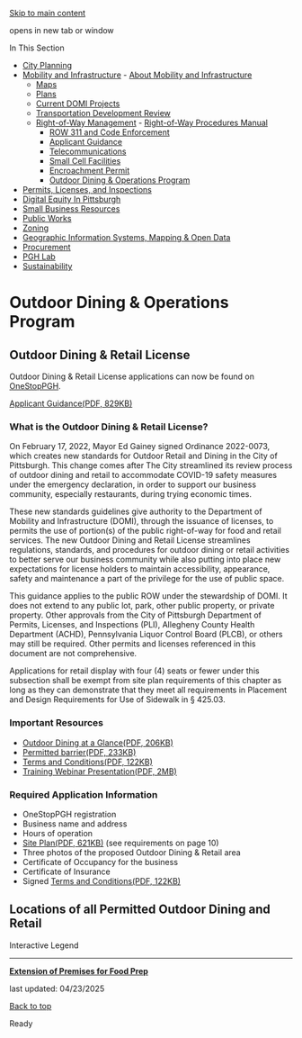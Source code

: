 [Skip to main content](https://www.pittsburghpa.gov/Business-Development/Mobility-and-Infrastructure/Right-of-Way-Management/Outdoor-Dining-Operations-Program#main-content)

opens in new tab or window

In This Section

- [City Planning](https://www.pittsburghpa.gov/Business-Development/City-Planning)
- [Mobility and Infrastructure](https://www.pittsburghpa.gov/Business-Development/Mobility-and-Infrastructure)  - [About Mobility and Infrastructure](https://www.pittsburghpa.gov/Business-Development/Mobility-and-Infrastructure/About-Mobility-and-Infrastructure)
  - [Maps](https://www.pittsburghpa.gov/Business-Development/Mobility-and-Infrastructure/Maps)
  - [Plans](https://www.pittsburghpa.gov/Business-Development/Mobility-and-Infrastructure/Plans)
  - [Current DOMI Projects](https://www.pittsburghpa.gov/Business-Development/Mobility-and-Infrastructure/Current-DOMI-Projects)
  - [Transportation Development Review](https://www.pittsburghpa.gov/Business-Development/Mobility-and-Infrastructure/Transportation-Development-Review)
  - [Right-of-Way Management](https://www.pittsburghpa.gov/Business-Development/Mobility-and-Infrastructure/Right-of-Way-Management)    - [Right-of-Way Procedures Manual](https://www.pittsburghpa.gov/Business-Development/Mobility-and-Infrastructure/Right-of-Way-Management/Right-of-Way-Procedures-Manual)
    - [ROW 311 and Code Enforcement](https://www.pittsburghpa.gov/Business-Development/Mobility-and-Infrastructure/Right-of-Way-Management/ROW-311-and-Code-Enforcement)
    - [Applicant Guidance](https://www.pittsburghpa.gov/Business-Development/Mobility-and-Infrastructure/Right-of-Way-Management/Applicant-Guidance)
    - [Telecommunications](https://www.pittsburghpa.gov/Business-Development/Mobility-and-Infrastructure/Right-of-Way-Management/Telecommunications)
    - [Small Cell Facilities](https://www.pittsburghpa.gov/Business-Development/Mobility-and-Infrastructure/Right-of-Way-Management/Small-Cell-Facilities)
    - [Encroachment Permit](https://www.pittsburghpa.gov/Business-Development/Mobility-and-Infrastructure/Right-of-Way-Management/Encroachment-Permit)
    - [Outdoor Dining & Operations Program](https://www.pittsburghpa.gov/Business-Development/Mobility-and-Infrastructure/Right-of-Way-Management/Outdoor-Dining-Operations-Program)
- [Permits, Licenses, and Inspections](https://www.pittsburghpa.gov/Business-Development/Permits-Licenses-and-Inspections)
- [Digital Equity In Pittsburgh](https://www.pittsburghpa.gov/Business-Development/Digital-Equity-In-Pittsburgh)
- [Small Business Resources](https://www.pittsburghpa.gov/Business-Development/Small-Business-Resources)
- [Public Works](https://www.pittsburghpa.gov/Business-Development/Public-Works)
- [Zoning](https://www.pittsburghpa.gov/Business-Development/Zoning)
- [Geographic Information Systems, Mapping & Open Data](https://www.pittsburghpa.gov/Business-Development/Geographic-Information-Systems-Mapping-Open-Data)
- [Procurement](https://www.pittsburghpa.gov/Business-Development/Procurement)
- [PGH Lab](https://www.pittsburghpa.gov/Business-Development/PGH-Lab)
- [Sustainability](https://www.pittsburghpa.gov/Business-Development/Sustainability)

# Outdoor Dining & Operations Program

## Outdoor Dining & Retail License

Outdoor Dining & Retail License applications can now be found on [OneStopPGH](https://onestoppgh.pittsburghpa.gov/).

[Applicant Guidance(PDF, 829KB)](https://www.pittsburghpa.gov/files/assets/city/v/1/domi/documents/20085_guidance_-_odr_-_3.0.pdf)

### What is the Outdoor Dining & Retail License?

On February 17, 2022, Mayor Ed Gainey signed Ordinance 2022-0073, which creates new standards for Outdoor Retail and Dining in the City of Pittsburgh. This change comes after The City streamlined its review process of outdoor dining and retail to accommodate COVID-19 safety measures under the emergency declaration, in order to support our business community, especially restaurants, during trying economic times.

These new standards guidelines give authority to the Department of Mobility and Infrastructure (DOMI), through the issuance of licenses, to permits the use of portion(s) of the public right-of-way for food and retail services. The new Outdoor Dining and Retail License streamlines regulations, standards, and procedures for outdoor dining or retail activities to better serve our business community while also putting into place new expectations for license holders to maintain accessibility, appearance, safety and maintenance a part of the privilege for the use of public space.

This guidance applies to the public ROW under the stewardship of DOMI. It does not extend to any public lot, park, other public property, or private property. Other approvals from the City of Pittsburgh Department of Permits, Licenses, and Inspections (PLI), Allegheny County Health Department (ACHD), Pennsylvania Liquor Control Board (PLCB), or others may still be required. Other permits and licenses referenced in this document are not comprehensive.

Applications for retail display with four (4) seats or fewer under this subsection shall be exempt from site plan requirements of this chapter as long as they can demonstrate that they meet all requirements in Placement and Design Requirements for Use of Sidewalk in § 425.03.

### Important Resources

- [Outdoor Dining at a Glance(PDF, 206KB)](https://www.pittsburghpa.gov/files/assets/city/v/2/domi/documents/row-applicant-guide/odr-at-a-glance-2025.pdf)
- [Permitted barrier(PDF, 233KB)](https://www.pittsburghpa.gov/files/assets/city/v/1/domi/documents/17726_9733_barrier_materials_guide_06_03_20.pdf)
- [Terms and Conditions(PDF, 122KB)](https://www.pittsburghpa.gov/files/assets/city/v/1/domi/documents/18401_terms_and_conditions_odr_2022.pdf)
- [Training Webinar Presentation(PDF, 2MB)](https://www.pittsburghpa.gov/files/assets/city/v/1/domi/documents/18427_odr_training_presentation.pdf)

### Required Application Information

- OneStopPGH registration
- Business name and address
- Hours of operation
- [Site Plan(PDF, 621KB)](https://www.pittsburghpa.gov/files/assets/city/v/1/domi/documents/17576_outdoor_dining__retail_guidance_for_publication.pdf) (see requirements on page 10)
- Three photos of the proposed Outdoor Dining & Retail area
- Certificate of Occupancy for the business
- Certificate of Insurance
- Signed [Terms and Conditions(PDF, 122KB)](https://www.pittsburghpa.gov/files/assets/city/v/1/domi/documents/18401_terms_and_conditions_odr_2022.pdf)

## Locations of all Permitted Outdoor Dining and Retail

Interactive Legend

* * *

[**Extension of Premises for Food Prep**](https://www.pittsburghpa.gov/Business-Development/Mobility-and-Infrastructure/Right-of-Way-Management/Outdoor-Dining-Operations-Program/Extension-of-Premises-for-Food-Prep)

last updated: 04/23/2025

[Back to top](https://www.pittsburghpa.gov/Business-Development/Mobility-and-Infrastructure/Right-of-Way-Management/Outdoor-Dining-Operations-Program#body-top)

Ready
